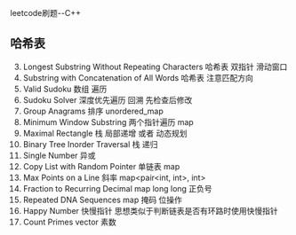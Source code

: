 leetcode刷题--C++
## 哈希表
3. Longest Substring Without Repeating Characters 哈希表 双指针 滑动窗口
30. Substring with Concatenation of All Words 哈希表 注意匹配方向
36. Valid Sudoku 数组 遍历
37. Sudoku Solver 深度优先遍历 回溯 先检查后修改
49. Group Anagrams 排序 unordered_map
76. Minimum Window Substring 两个指针遍历 map
85. Maximal Rectangle 栈 局部递增 或者 动态规划
94. Binary Tree Inorder Traversal 栈 递归
136. Single Number 异或
138. Copy List with Random Pointer 单链表 map
149. Max Points on a Line 斜率 map<pair<int, int>, int>
166. Fraction to Recurring Decimal map long long 正负号
187. Repeated DNA Sequences map 掩码 位操作
202. Happy Number 快慢指针 思想类似于判断链表是否有环路时使用快慢指针
204. Count Primes vector 素数
